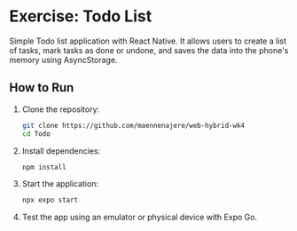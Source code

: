 # Exercise: Todo List

Simple Todo list application with React Native. It allows users to create a list of tasks, mark tasks as done or undone, and saves the data into the phone's memory using AsyncStorage.

## How to Run

1. Clone the repository:
    ```bash
    git clone https://github.com/maennenajere/web-hybrid-wk4
    cd Todo
    ```

2. Install dependencies:
    ```bash
    npm install
    ```

3. Start the application:
    ```bash
    npx expo start
    ```

4. Test the app using an emulator or physical device with Expo Go.
